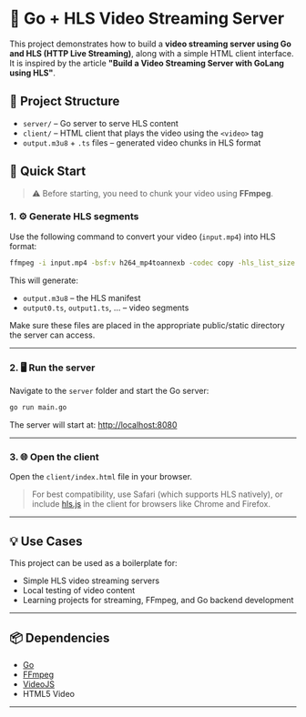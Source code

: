 # 🎥 Go + HLS Video Streaming Server

This project demonstrates how to build a **video streaming server using Go and HLS (HTTP Live Streaming)**, along with a simple HTML client interface.  
It is inspired by the article **"Build a Video Streaming Server with GoLang using HLS"**.

## 📁 Project Structure

- `server/` – Go server to serve HLS content
- `client/` – HTML client that plays the video using the `<video>` tag
- `output.m3u8` + `.ts` files – generated video chunks in HLS format

## 🚀 Quick Start

> ⚠️ Before starting, you need to chunk your video using **FFmpeg**.

### 1. ⚙️ Generate HLS segments

Use the following command to convert your video (`input.mp4`) into HLS format:

```bash
ffmpeg -i input.mp4 -bsf:v h264_mp4toannexb -codec copy -hls_list_size 0 output.m3u8
```

This will generate:
- `output.m3u8` – the HLS manifest
- `output0.ts`, `output1.ts`, ... – video segments

Make sure these files are placed in the appropriate public/static directory the server can access.

---

### 2. 🖥️ Run the server

Navigate to the `server` folder and start the Go server:

```bash
go run main.go
```

The server will start at: [http://localhost:8080](http://localhost:8080)

---

### 3. 🌐 Open the client

Open the `client/index.html` file in your browser.

> For best compatibility, use Safari (which supports HLS natively), or include [hls.js](https://github.com/video-dev/hls.js) in the client for browsers like Chrome and Firefox.

---

## 💡 Use Cases

This project can be used as a boilerplate for:
- Simple HLS video streaming servers
- Local testing of video content
- Learning projects for streaming, FFmpeg, and Go backend development

---

## 📦 Dependencies

- [Go](https://golang.org/)
- [FFmpeg](https://ffmpeg.org/)
- [VideoJS](https://videojs.com/)
- HTML5 Video

---
